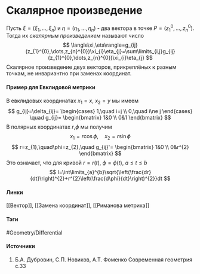 # Скалярное произведение
Пусть $\xi=(\xi_{1},\dots,\xi_{n})$ и $\eta=(\eta_{1},\dots,\eta_{n})$ - два вектора в точке $P=(z_{1}^{0},\dots,z_{n}^{0})$. Тогда их *скалярным произведением* называют число 
$$
\langle\xi,\eta\rangle=g_{ij}(z_{1}^{0},\dots,z_{n}^{0})\xi_{i}\eta_{j}=\sum\limits_{i,j}g_{ij}(z_{1}^{0},\dots,z_{n}^{0})\xi_{i}\eta_{j}
$$
Скалярное произведение двух векторов, прикреплёных к разным точкам, не инвариантно при заменах координат.

#### Пример для Евклидовой метрики
В евклидовых координатах $x_{1}=x$, $x_{2}=y$ мы имеем
$$
g_{ij}=\delta_{ij}=
\begin{cases}
1,\quad i=j \\
0,\quad i\ne j
\end{cases}
\quad
g_{ij}=
\begin{bmatrix}
1&0 \\
0&1
\end{bmatrix}
$$
В полярных координатах $r$,$\phi$ мы получим
$$
x_{1}=r\cos\phi,\quad x_{2}=r\sin\phi
$$
$$
r=z_{1},\quad\phi=z_{2},\quad g_{ij}'=
\begin{bmatrix}
1&0 \\
0&r^{2}
\end{bmatrix}
$$
Это означает, что для кривой $r=r(t)$, $\phi=\phi(t)$, $a\le t\le b$
$$
l=\int\limits_{a}^{b}\sqrt{\left(\frac{dr}{dt}\right)^{2}+r^{2}\left(\frac{d\phi}{dt}\right)^{2}}dt
$$
#### Линки
 [[Вектор]],
 [[Замена координат]],
 [[Риманова метрика]]
#### Тэги
 #Geometry/Differential 
#### Источники
1. Б.А. Дубровин, С.П. Новиков, А.Т. Фоменко Современная геометрия с.33